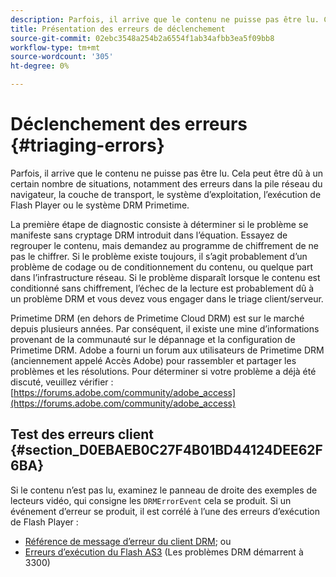 ```yaml
---
description: Parfois, il arrive que le contenu ne puisse pas être lu. Cela peut être dû à un certain nombre de situations, notamment des erreurs dans la pile réseau du navigateur, la couche de transport, le système d’exploitation, l’exécution de Flash Player ou le système DRM Primetime.
title: Présentation des erreurs de déclenchement
source-git-commit: 02ebc3548a254b2a6554f1ab34afbb3ea5f09bb8
workflow-type: tm+mt
source-wordcount: '305'
ht-degree: 0%

---
```


# Déclenchement des erreurs {#triaging-errors}

Parfois, il arrive que le contenu ne puisse pas être lu. Cela peut être dû à un certain nombre de situations, notamment des erreurs dans la pile réseau du navigateur, la couche de transport, le système d’exploitation, l’exécution de Flash Player ou le système DRM Primetime.

La première étape de diagnostic consiste à déterminer si le problème se manifeste sans cryptage DRM introduit dans l’équation. Essayez de regrouper le contenu, mais demandez au programme de chiffrement de ne pas le chiffrer. Si le problème existe toujours, il s’agit probablement d’un problème de codage ou de conditionnement du contenu, ou quelque part dans l’infrastructure réseau. Si le problème disparaît lorsque le contenu est conditionné sans chiffrement, l’échec de la lecture est probablement dû à un problème DRM et vous devez vous engager dans le triage client/serveur.

Primetime DRM (en dehors de Primetime Cloud DRM) est sur le marché depuis plusieurs années. Par conséquent, il existe une mine d’informations provenant de la communauté sur le dépannage et la configuration de Primetime DRM. Adobe a fourni un forum aux utilisateurs de Primetime DRM (anciennement appelé Accès Adobe) pour rassembler et partager les problèmes et les résolutions. Pour déterminer si votre problème a déjà été discuté, veuillez vérifier : [https://forums.adobe.com/community/adobe_access](https://forums.adobe.com/community/adobe_access)

## Test des erreurs client {#section_D0EBAEB0C27F4B01BD44124DEE62F6BA}

Si le contenu n’est pas lu, examinez le panneau de droite des exemples de lecteurs vidéo, qui consigne les `DRMErrorEvent` cela se produit. Si un événement d’erreur se produit, il est corrélé à l’une des erreurs d’exécution de Flash Player :

* [Référence de message d’erreur du client DRM](https://help.adobe.com/en_US/primetime/drm/index.html#reference-DRM_Client_Error_Messages); ou
* [Erreurs d’exécution du Flash AS3](https://help.adobe.com/en_US/FlashPlatform/reference/actionscript/3/runtimeErrors.html) (Les problèmes DRM démarrent à 3300)

